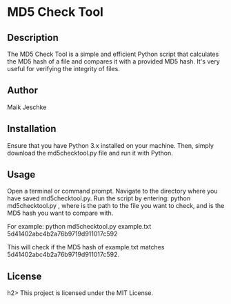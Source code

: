 <h1>MD5 Check Tool</h1>
<h2>Description</h2>
The MD5 Check Tool is a simple and efficient Python script that calculates the MD5 hash of a file and compares it with a provided MD5 hash. It's very useful for verifying the integrity of files.

<h2>Author</h3>
Maik Jeschke

<h2>Installation</h2>
Ensure that you have Python 3.x installed on your machine. Then, simply download the md5checktool.py file and run it with Python.

<h2>Usage</h2>
Open a terminal or command prompt.
Navigate to the directory where you have saved md5checktool.py.
Run the script by entering: python md5checktool.py <path_to_file> <md5_checksum>, where <path_to_file> is the path to the file you want to check, and <md5_checksum> is the MD5 hash you want to compare with.
  
For example:
python md5checktool.py example.txt 5d41402abc4b2a76b9719d911017c592

This will check if the MD5 hash of example.txt matches 5d41402abc4b2a76b9719d911017c592.

<h2>License</h2>h2>
This project is licensed under the MIT License.

